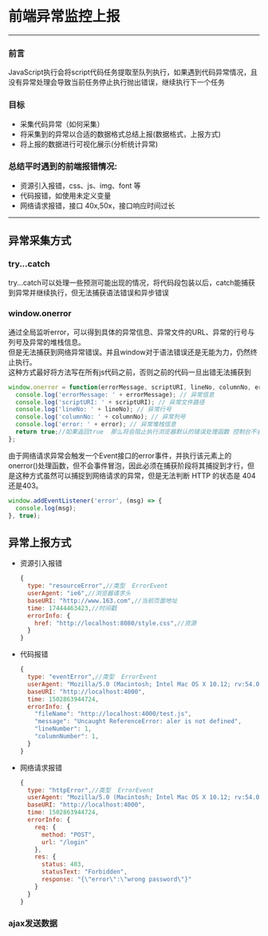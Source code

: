 # 前端异常监控上报

---

### 前言
JavaScript执行会将script代码任务提取至队列执行，如果遇到代码异常情况，且没有异常处理会导致当前任务停止执行抛出错误，继续执行下一个任务


### 目标

- 采集代码异常（如何采集）
- 将采集到的异常以合适的数据格式总结上报(数据格式，上报方式)
- 将上报的数据进行可视化展示(分析统计异常)

### 总结平时遇到的前端报错情况:

- 资源引入报错，css、js、img、font 等
- 代码报错，如使用未定义变量
- 网络请求报错，接口 40x,50x，接口响应时间过长

---

## 异常采集方式

### try...catch
try...catch可以处理一些预测可能出现的情况，将代码段包装以后，catch能捕获到异常并继续执行，但无法捕获语法错误和异步错误

### window.onerror
通过全局监听error，可以得到具体的异常信息、异常文件的URL、异常的行号与列号及异常的堆栈信息。   
但是无法捕获到网络异常错误。并且window对于语法错误还是无能为力，仍然终止执行。   
这种方式最好将方法写在所有js代码之前，否则之前的代码一旦出错无法捕获到

```javascript
window.onerror = function(errorMessage, scriptURI, lineNo, columnNo, error) {
  console.log('errorMessage: ' + errorMessage); // 异常信息
  console.log('scriptURI: ' + scriptURI); // 异常文件路径
  console.log('lineNo: ' + lineNo); // 异常行号
  console.log('columnNo: ' + columnNo); // 异常列号
  console.log('error: ' + error); // 异常堆栈信息
  return true;//如果返回true  那么将会阻止执行浏览器默认的错误处理函数 控制台不会抛错
};
```

由于网络请求异常会触发一个Event接口的error事件，并执行该元素上的onerror()处理函数，但不会事件冒泡，因此必须在捕获阶段将其捕捉到才行，但是这种方式虽然可以捕捉到网络请求的异常，但是无法判断 HTTP 的状态是 404 还是403。
```javascript
window.addEventListener('error', (msg) => {
  console.log(msg);
}, true);
```

## 异常上报方式
- 资源引入报错
  ```javascript
  {
    type: "resourceError",//类型  ErrorEvent  
    userAgent: "ie6",//浏览器请求头
    baseURI: "http://www.163.com",//当前页面地址
    time: 17444463423,//时间戳
    errorInfo: {
      href: "http://localhost:8080/style.css",//资源
    }
  }
  ```
- 代码报错
  ```javascript   
  {
    type: "eventError",//类型  ErrorEvent  
    userAgent: "Mozilla/5.0 (Macintosh; Intel Mac OS X 10.12; rv:54.0) Gecko/20100101 Firefox/54.0",
    baseURI: "http://localhost:4000",
    time: 1502863944724,
    errorInfo: {
      "fileName": "http://localhost:4000/test.js",
      "message": "Uncaught ReferenceError: aler is not defined",
      "lineNumber": 1,
      "columnNumber": 1,
    }
  }
  ```
- 网络请求报错
  ```javascript   
  {
    type: "httpError",//类型  ErrorEvent  
    userAgent: "Mozilla/5.0 (Macintosh; Intel Mac OS X 10.12; rv:54.0) Gecko/20100101 Firefox/54.0",
    baseURI: "http://localhost:4000",
    time: 1502863944724,
    errorInfo: {
      req: {
        method: "POST",
        url: "/login"
      },
      res: {
        status: 403,
        statusText: "Forbidden",
        response: "{\"error\":\"wrong password\"}"
      }
    }
  }
  ```

### ajax发送数据
